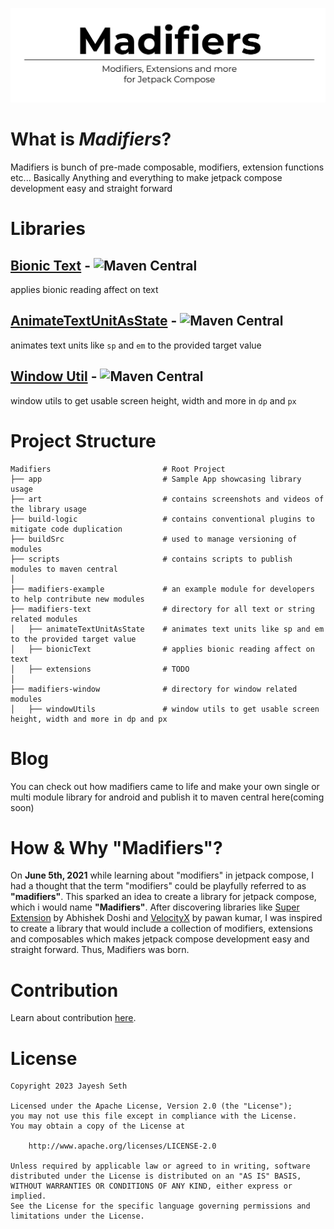 ![banner art](/art/banner%20art%20-%20madifiers.png)

# What is *Madifiers*?
Madifiers is bunch of pre-made composable, modifiers, extension functions etc...
Basically Anything and everything to make jetpack compose development easy and straight forward

# Libraries
## [Bionic Text](/madifiers-text/bionicText) - ![Maven Central](https://img.shields.io/maven-central/v/pro.jayeshseth.madifiers/windowUtils?style=flat-square)
applies bionic reading affect on text

## [AnimateTextUnitAsState](/madifiers-text/animateTextUnitAsState) - ![Maven Central](https://img.shields.io/maven-central/v/pro.jayeshseth.madifiers/animateTextUnitAsState?style=flat-square)
animates text units like `sp` and `em` to the provided target value

## [Window Util](/madifiers-window/windowUtils) - ![Maven Central](https://img.shields.io/maven-central/v/pro.jayeshseth.madifiers/windowUtils?style=flat-square)
window utils to get usable screen height, width and more in `dp` and `px`

# Project Structure
```
Madifiers                         # Root Project
├── app                           # Sample App showcasing library usage
├── art                           # contains screenshots and videos of the library usage 
├── build-logic                   # contains conventional plugins to mitigate code duplication
├── buildSrc                      # used to manage versioning of modules
├── scripts                       # contains scripts to publish modules to maven central
│
├── madifiers-example             # an example module for developers to help contribute new modules
├── madifiers-text                # directory for all text or string related modules 
│   ├── animateTextUnitAsState    # animates text units like sp and em to the provided target value
│   ├── bionicText                # applies bionic reading affect on text 
│   ├── extensions                # TODO
│
├── madifiers-window              # directory for window related modules 
│   ├── windowUtils               # window utils to get usable screen height, width and more in dp and px 
```

# Blog 
You can check out how madifiers came to life and make your own single or multi module library
for android and publish it to maven central here(coming soon)

# How & Why "Madifiers"?
On **June 5th, 2021** while learning about "modifiers" in jetpack compose, I had a thought that the 
term "modifiers" could be playfully referred to as **"madifiers"**. This sparked an idea to create a
library for jetpack compose, which i would name **"Madifiers"**. After discovering libraries like
[Super Extension](https://github.com/AbhishekDoshi26/super_extensions) by Abhishek Doshi and 
[VelocityX](https://velocityx.dev/) by pawan kumar, I was inspired to create a library that would include
a collection of modifiers, extensions and composables which makes jetpack compose development easy and 
straight forward. Thus, Madifiers was born.

# Contribution
Learn about contribution [here](/CONTRIBUTING.md).

# License
```
Copyright 2023 Jayesh Seth

Licensed under the Apache License, Version 2.0 (the "License");
you may not use this file except in compliance with the License.
You may obtain a copy of the License at

    http://www.apache.org/licenses/LICENSE-2.0

Unless required by applicable law or agreed to in writing, software
distributed under the License is distributed on an "AS IS" BASIS,
WITHOUT WARRANTIES OR CONDITIONS OF ANY KIND, either express or implied.
See the License for the specific language governing permissions and
limitations under the License.
```